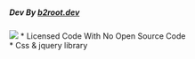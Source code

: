 # <h5>Dev By <a href="https://instagram.com/b2root.vfx">b2root.dev</a></h5>
<img src="https://cdn.jsdelivr.net/gh/mvrec/b2root.dev.mvr@master/img/credits/mvr-b2root.dev.png" style="max-width: 170px !important;"/>
* Licensed Code With No Open Source Code<br/>
* Css & jquery library
